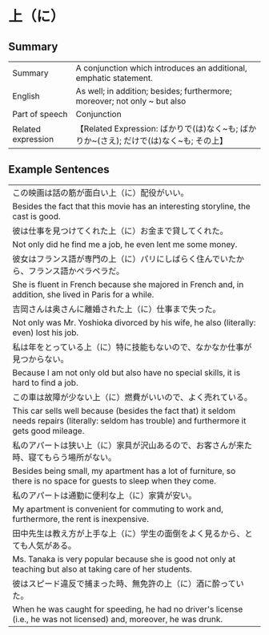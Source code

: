 # 上（に）

## Summary

<table><tr>   <td>Summary</td>   <td>A conjunction which introduces an additional, emphatic statement.</td></tr><tr>   <td>English</td>   <td>As well; in addition; besides; furthermore; moreover; not only ~ but also</td></tr><tr>   <td>Part of speech</td>   <td>Conjunction</td></tr><tr>   <td>Related expression</td>   <td>【Related Expression: ばかりで(は)なく~も; ばかりか~(さえ); だけで(は)なく~も; その上】</td></tr></table>

## Example Sentences

<table><tr><td>この映画は話の筋が面白い上（に）配役がいい。</td></tr><tr><td>Besides the fact that this movie has an interesting storyline, the cast is good.</td></tr><tr><td>彼は仕事を見つけてくれた上（に）お金まで貸してくれた。</td></tr><tr><td>Not only did he find me a job, he even lent me some money.</td></tr><tr><td>彼女はフランス語が専門の上（に）パリにしばらく住んでいたから、フランス語かペラペラだ。</td></tr><tr><td>She is fluent in French because she majored in French and, in addition, she lived in Paris for a while.</td></tr><tr><td>吉岡さんは奥さんに離婚された上（に）仕事まで失った。</td></tr><tr><td>Not only was Mr. Yoshioka divorced by his wife, he also (literally: even) lost his job.</td></tr><tr><td>私は年をとっている上（に）特に技能もないので、なかなか仕事が見つからない。</td></tr><tr><td>Because I am not only old but also have no special skills, it is hard to find a job.</td></tr><tr><td>この車は故障が少ない上（に）燃費がいいので、よく売れている。</td></tr><tr><td>This car sells well because (besides the fact that) it seldom needs repairs (literally: seldom has trouble) and furthermore it gets good mileage.</td></tr><tr><td>私のアパートは狭い上（に）家具が沢山あるので、お客さんが来た時、寝てもらう場所がない。</td></tr><tr><td>Besides being small, my apartment has a lot of furniture, so there is no space for guests to sleep when they come.</td></tr><tr><td>私のアパートは通勤に便利な上（に）家賃が安い。</td></tr><tr><td>My apartment is convenient for commuting to work and, furthermore, the rent is inexpensive.</td></tr><tr><td>田中先生は教え方が上手な上（に）学生の面倒をよく見るから、とても人気がある。</td></tr><tr><td>Ms. Tanaka is very popular because she is good not only at teaching but also at taking care of her students.</td></tr><tr><td>彼はスピード違反で捕まった時、無免許の上（に）酒に酔っていた。</td></tr><tr><td>When he was caught for speeding, he had no driver's license (i.e., he was not licensed) and, moreover, he was drunk.</td></tr></table>

